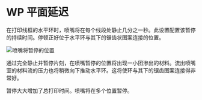 WP 平面延迟
====
在打印线框的水平环时，喷嘴将在每个线段处静止几分之一秒。此设置配置该暂停的持续时间。停顿正好位于水平环与其下的锯齿状图案连接的位置。

![喷嘴将暂停的位置](../images/wireframe_flat_delay.svg)

通过完全静止并暂停片刻，在喷嘴暂停的位置将出现一小团渗出的材料。流出喷嘴室的材料流的压力也将稍微向下推动水平环。这将使环与其下的锯齿图案连接得非常好。

暂停大大增加了总打印时间。喷嘴将在多个位置暂停。
